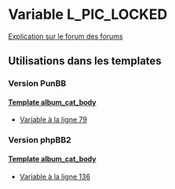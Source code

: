 # Variable L_PIC_LOCKED
[Explication sur le forum des forums](http://forum.forumactif.com/t294113-listing-des-variables#L_PIC_LOCKED)
## Utilisations dans les templates
### Version PunBB
#### [Template album_cat_body](punbb/album_cat_body.md)
* [Variable à la ligne 79](../punbb/album_cat_body.tpl#L79)
### Version phpBB2
#### [Template album_cat_body](subsilver/album_cat_body.md)
* [Variable à la ligne 136](../subsilver/album_cat_body.tpl#L136)